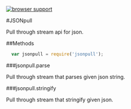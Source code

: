 [![browser support](https://ci.testling.com/timmak/jsonpull.png)](https://ci.testling.com/timmak/jsonpull)

#JSONpull

Pull through stream api for json.


##Methods

```js
  var jsonpull = require('jsonpull');
```

###jsonpull.parse

Pull through stream that parses given json string.


###jsonpull.stringify

Pull through stream that stringify given json.
